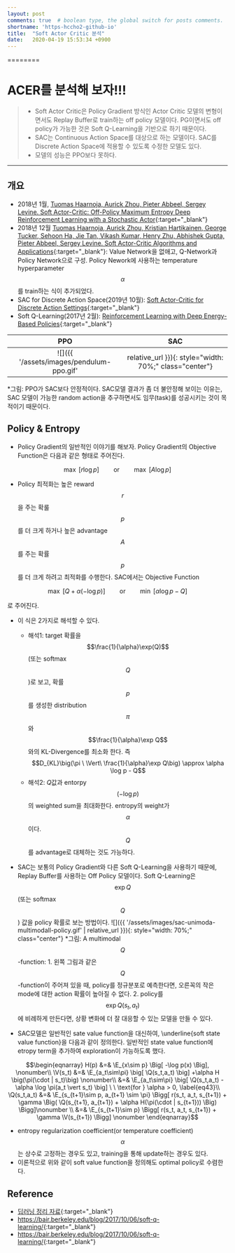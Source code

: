 ```yaml
---
layout: post
comments: true  # boolean type, the global switch for posts comments.
shortname: 'https-hccho2-github-io' 
title:  "Soft Actor Critic 분석"
date:   2020-04-19 15:53:34 +0900
---
```


========


# ACER를 분석해 보자!!!

> * Soft Actor Critic은 Policy Gradient 방식인 Actor Critic 모델의 변형이면서도 Replay Buffer로 train하는 off policy 모델이다. PG이면서도 off policy가 가능한 것은 Soft Q-Learning을 기반으로 하기 때문이다. 
> * SAC는 Continuous Action Space를 대상으로 하는 모델이다. SAC를 Discrete Action Space에 적용할 수 있도록 수정한 모델도 있다.
> * 모델의 성능은 PPO보다 못하다.


-----

## 개요

* 2018년 1월, [Tuomas Haarnoja, Aurick Zhou, Pieter Abbeel, Sergey Levine. Soft Actor-Critic: Off-Policy Maximum Entropy Deep Reinforcement Learning with a Stochastic Actor](https://arxiv.org/abs/1801.01290){:target="_blank"}
* 2018년 12월 [Tuomas Haarnoja, Aurick Zhou, Kristian Hartikainen, George Tucker, Sehoon Ha, Jie Tan, Vikash Kumar, Henry Zhu, Abhishek Gupta, Pieter Abbeel, Sergey Levine. Soft Actor-Critic Algorithms and Applications](https://arxiv.org/abs/1812.05905){:target="_blank"}: Value Network을 없애고, Q-Network과 Policy Network으로 구성. Policy Nework에 사용하는 temperature hyperparameter $$\alpha$$를 train하는 식이 추가되었다.
* SAC for Discrete Action Space(2019년 10월): [Soft Actor-Critic for Discrete Action Settings](https://arxiv.org/abs/1910.07207){:target="_blank"}
* Soft Q-Learning(2017년 2월): [Reinforcement Learning with Deep Energy-Based Policies](https://arxiv.org/abs/1702.08165){:target="_blank"}


PPO            |  SAC
:-------------------------:|:-------------------------:
![]({{ '/assets/images/pendulum-ppo.gif' | relative_url }}){: style="width: 70%;" class="center"}  |  ![]({{ '/assets/images/pendulum-sac.gif' | relative_url }}){: style="width: 70%;" class="center"}

*그림: PPO가 SAC보다 안정적이다. SAC모델 결과가 좀 더 불안정해 보이는 이유는, SAC 모델이 가능한 random action을 추구하면서도 임무(task)를 성공시키는 것이 목적이기 때문이다.

## Policy & Entropy

* Policy Gradient의 일반적인 이야기를 해보자. Policy Gradient의 Objective Function은 다음과 같은 형태로 주어진다.

$$\max\ [r\log p] \quad \quad \text{or}  \quad \quad \max\ [A \log p]$$

* Policy 최적화는 높은 reward $$r$$을 주는 확룰 $$p$$를 더 크게 하거나 높은 advantage $$A$$를 주는 확률 $$p$$를 더 크게 하려고 최적화를 수행한다. SAC에서는 Objective Function 

$$\max\ \big[Q + \alpha (-\log p)\big] \quad \quad \text{or}  \quad \quad \min\ \big[\alpha \log p - Q\big] $$

로 주어진다. 
* 이 식은 2가지로 해석할 수 있다.
	* 해석1: target 확률을 $$\frac{1}{\alpha}\exp(Q)$$(또는 softmax $$Q$$)로 보고, 확률 $$p$$를 생성한 distribution $$\pi$$와 $$\frac{1}{\alpha}\exp Q$$와의 KL-Divergence를 최소화 한다. 즉 $$D_{KL}\big(\pi \ \Vert\ \frac{1}{\alpha}\exp Q\big) \approx \alpha \log p - Q$$
	* 해석2: $Q$값과 entorpy $$(-\log p)$$의 weighted sum을 최대화한다. entropy의 weight가 $$\alpha$$이다. $$Q$$를 advantage로 대체하는 것도 가능하다.

* SAC는 보통의 Policy Gradient와 다른 Soft Q-Learning을 사용하기 때문에, Replay Buffer를 사용하는 Off Policy 모델이다. Soft Q-Learning은 $$\exp Q$$ (또는 softmax $$Q$$) 값을 policy 확률로 보는 방법이다.
![]({{ '/assets/images/sac-unimoda-multimodall-policy.gif' | relative_url }}){: style="width: 70%;" class="center"}
*그림: A multimodal $$Q$$-function: 1. 왼쪽 그림과 같은 $$Q$$-function이 주어져 있을 때, policy를 정규분포로 예측한다면, 오른꼭의 작은 mode에 대한 action 확률이 높아질 수 없다. 2. policy를 $$\exp Q(s_t,a_t)$$에 비례하게 만든다면, 상황 변화에 더 잘 대응할 수 있는 모델을 만들 수 있다.

* SAC모델은 일반적인 sate value function을 대신하여, \underline{soft state value function}을 다음과 같이 정의한다. 일반적인 state value function에 etropy term을 추가하여 exploration이 가능하도록 했다.

$$\begin{eqnarray}
H(p) &=& \E_{x\sim p} \Big[ -\log p(x) \Big], \nonumber\\
\V(s_t) &=& \E_{a_t\sim\pi} \big[ \Q(s_t,a_t) \big] +\alpha H \big(\pi(\cdot | s_t)\big)  \nonumber\\
				&=& \E_{a_t\sim\pi} \big[ \Q(s_t,a_t) -\alpha \log \pi(a_t \vert s_t) \big] \ \  \text{for } \alpha > 0, \label{eq43}\\
\Q(s_t,a_t) &=& \E_{s_{t+1}\sim p, a_{t+1} \sim \pi} \Bigg[ r(s_t, a_t, s_{t+1}) + \gamma \Big( \Q(s_{t+1}, a_{t+1}) + \alpha H(\pi(\cdot | s_{t+1}))  \Big) \Bigg]\nonumber \\
&=& \E_{s_{t+1}\sim p} \Bigg[ r(s_t, a_t, s_{t+1}) + \gamma \V(s_{t+1}) \Bigg] \nonumber
\end{eqnarray}$$

* entropy regularization coefficient(or temperature coefficient) $$\alpha$$는 상수로 고정하는 경우도 있고, training을 통해 update하는 경우도 있다.
* 이론적으로 위와 같이 soft value function을 정의해도 optimal policy로 수렴한다.











## Reference

* [딥러닝 정리 자료](https://drive.google.com/open?id=16olGwVvk_smtgopmuUtouOf1ad1RGpIf){:target="_blank"}
* <https://bair.berkeley.edu/blog/2017/10/06/soft-q-learning/>{:target="_blank"}
* <https://bair.berkeley.edu/blog/2017/10/06/soft-q-learning/>{:target="_blank"}
